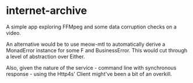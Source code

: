 # internet-archive
A simple app exploring FFMpeg and some data corruption checks on a video.

An alternative would be to use meow-mtl to automatically derive a MonadError instance for some F and BusinessError.
This would cut through a level of abstraction over Either.

Also, given the nature of the service - command line with synchronous response - using the Http4s' Client might've been a bit of an overkill.

